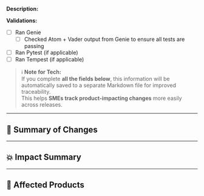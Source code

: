 **Description:**

**Validations:**
- [ ] Ran Genie  
  - [ ] Checked Atom + Vader output from Genie to ensure all tests are passing  
- [ ] Ran Pytest (if applicable)  
- [ ] Ran Tempest (if applicable)  

> ℹ️ **Note for Tech:**  
> If you complete **all the fields below**, this information will be automatically saved to a separate Markdown file for improved traceability.  
> This helps **SMEs track product-impacting changes** more easily across releases.

---

## 📝 Summary of Changes  
<!-- summary_changes: Start here -->
<!-- Example: Refactored logic for netson mapping to support grouped TINs per client. -->
<!-- Please describe code or data changes. -->

<!-- summary_changes: End -->

---

## 💥 Impact Summary  
<!-- impact_summary: Start here -->
<!-- Example: This change may affect Netson rollout reports by altering ACO grouping behavior. -->

<!-- impact_summary: End -->

---

## 🧠 Affected Products  
<!-- impact_project: Start here -->
<!-- ✅ Please select from the list below (copy/paste one or more):  
- APX  - Benematch  - Buersco  - ESRD Predictor  - Fraud  - Hermes
- HiLo  - Pirelli  - Prometheus  - PUF  - QEXPUsco  - Reggie  
- Saturn  - Speicality Predictor  - Vanessa  - Scrappy  
- Infrastructure  - Curif  - Hercules -->

<!-- impact_project: End -->

